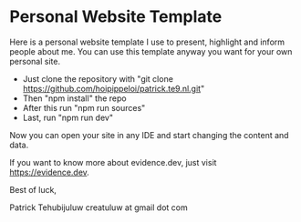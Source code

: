 # Personal Website Template

Here is a personal website template I use to present, highlight and inform people about me. You can use this template anyway you want 
for your own personal site.

- Just clone the repository with "git clone https://github.com/hoipippeloi/patrick.te9.nl.git"
- Then "npm install" the repo
- After this run "npm run sources"
- Last, run "npm run dev"

Now you can open your site in any IDE and start changing the content and data.

If you want to know more about evidence.dev, just visit https://evidence.dev.

Best of luck,

Patrick Tehubijuluw
creatuluw at gmail dot com